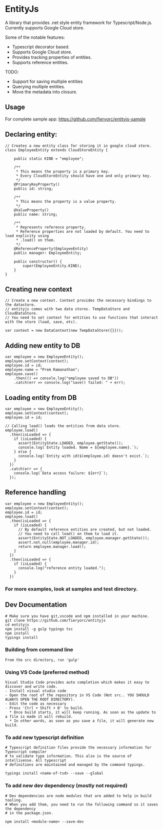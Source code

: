 EntityJs
========

A library that provides .net style entity framework for Typescript/Node.js.
Currently supports Google Cloud store.

Some of the notable features:
* Typescript decorator based.
* Supports Google Cloud store.
* Provides tracking properties of entities.
* Supports reference entities.

TODO: 
* Support for saving multiple entities
* Querying multiple entities.
* Move the metadata into closure.

Usage
-----
For complete sample app: https://github.com/fieryorc/entityjs-sample

## Declaring entity:

```
// Creates a new entity class for storing it in google cloud store.
class EmployeeEntity extends CloudStoreEntity {

    public static KIND = "employee";

    /**
     * This means the property is a primary key.
     * Every CloudStoreEntity should have one and only primary key.
     */
    @PrimaryKeyProperty()
    public id: string;

    /**
     * This means the property is a value property.
     */
    @ValueProperty()
    public name: string;

    /**
     * Represents reference property.
     * Reference properties are not loaded by default. You need to load explicity using
     * .load() on them.
     */
    @ReferenceProperty(EmployeeEntity)
    public manager: EmployeeEntity;

    public constructor() {
        super(EmployeeEntity.KIND);
    }
}
```

## Creating new context
```
// Create a new context. Context provides the necessary bindings to the datastore. 
// entityjs comes with two data stores. TempDataStore and CloudDataStore.
// You need to set context for entities to use functions that interact with the store (load, save, etc).

var context = new DataContext(new TempDataStore({}}));
```

## Adding new entity to DB
```
var employee = new EmployeeEntity();
employee.setContext(context);
employee.id = id;
employee.name = "Prem Ramanathan";
employee.save()
    .then(() => console.log("employee saved to DB"))
    .catch(err => console.log("save() failed: " + err);

```

## Loading entity from DB
```
var employee = new EmployeeEntity();
employee.setContext(context);
employee.id = id;

// Calling load() loads the entities from data store.
employee.load()
  .then(isLoaded => {
    if (isLoaded) {
      assert(EntityState.LOADED, employee.getState());
      console.log(`Entity loaded. Name = ${employee.name}.`);
    } else {
      console.log(`Entity with id($(employee.id) doesn't exist.`);
    }
  })
  .catch(err => {
    console.log(`Data access failure: ${err}`);
  });
```

## Reference handling
```
var employee = new EmployeeEntity();
employee.setContext(context);
employee.id = id;
employee.load()
  .then(isLoaded => {
    if (isLoaded) {
      // By default reference entities are created, but not loaded.
      // You need to call load() on them to load it.
      assert(EntityState.NOT_LOADED, employee.manager.getState());
      assert.not.null(employee.manager.id);
      return employee.manager.load();
    }
  })
  .then(isLoaded => {
    if (isLoaded) {
      console.log("reference entity loaded.");
    }
  })
```

### For more examples, look at samples and test directory. 

Dev Documentation
-----------------
```
# Make sure you have git,vscode and npm installed in your machine.
git clone https://github.com/fieryorc/entityjs
cd entityjs 
npm install -g gulp typings tsc
npm install
typings install
```

### Building from command line
```
From the src directory, run 'gulp'
```

### Using VS Code (preferred method)
```
Visual Studio Code provides auto completion which makes it easy to discover and write code.
- Install visual studio code
- Open the root of the repository in VS Code (Not src.. YOU SHOULD ALWAYS OPEN THE ROOT DIRECTORY).
- Edit the code as necessary
- Press 'Ctrl + Shift + B' to build.
  * Once build starts, it will keep running. As soon as the update to a file is made it will rebuild.
  * In other words, as soon as you save a file, it will generate new build. 
```

### To add new typescript definition
```
# Typescript definition files provide the necessary information for Typescript compiler
# to validate type information. This also is the source of intellisense. All typescript
# definitions are maintained and managed by the command typings.

typings install <name-of-tsd> --save --global
```

### To add new dev dependency (mostly not required)
```
# Dev dependencies are node modules that are added to help in build tooling.
# When you add them, you need to run the following command so it saves the dependency
# in the package.json.

npm install <module-name> --save-dev  
```
